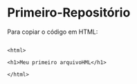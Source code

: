 # Primeiro-Repositório
Para copiar o código em HTML:

```

<html>

<h1>Meu primeiro arquivoHML</h1>

</html>

```
